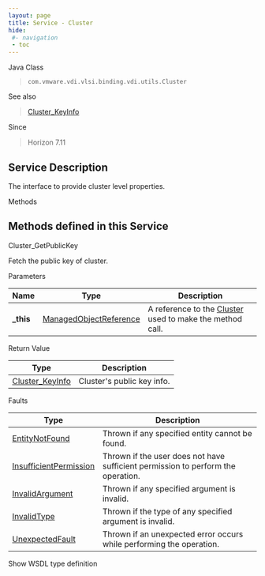 ```yaml
---
layout: page
title: Service - Cluster
hide:
 #- navigation
 - toc
---
```


  
   
  



Java Class  
> `com.vmware.vdi.vlsi.binding.vdi.utils.Cluster`

See also  
> [Cluster_KeyInfo](vdi.utils.Cluster.KeyInfo.md)

Since  
> Horizon 7.11


  


## Service Description

The interface to provide cluster level properties. 

Methods

Methods defined in this Service   
---  
Cluster_GetPublicKey  
  



Fetch the public key of cluster. 

Parameters 

Name| Type| Description  
---|---|---  
**_this**| [ManagedObjectReference](vmodl.ManagedObjectReference.md)|  A reference to the [Cluster](vdi.utils.Cluster.md) used to make the method call.   
  


Return Value 

Type |  Description   
---|---  
[Cluster_KeyInfo](vdi.utils.Cluster.KeyInfo.md)| Cluster's public key info.  
  


Faults 

Type |  Description   
---|---  
[EntityNotFound](vdi.fault.EntityNotFound.md)| Thrown if any specified entity cannot be found.  
[InsufficientPermission](vdi.fault.InsufficientPermission.md)| Thrown if the user does not have sufficient permission to perform the operation.  
[InvalidArgument](vdi.fault.InvalidArgument.md)| Thrown if any specified argument is invalid.  
[InvalidType](vdi.fault.InvalidType.md)| Thrown if the type of any specified argument is invalid.  
[UnexpectedFault](vdi.fault.UnexpectedFault.md)| Thrown if an unexpected error occurs while performing the operation.  
  
Show WSDL type definition

  
  
  
  
  
  
  
